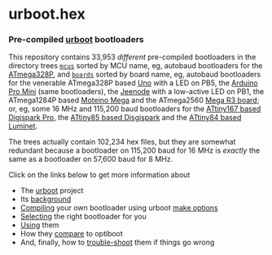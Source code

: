 # urboot.hex
### Pre-compiled [urboot](https://github.com/stefanrueger/urboot/) bootloaders

This repository contains 33,953 *different* pre-compiled bootloaders in the directory trees
[`mcus`](https://github.com/stefanrueger/urboot.hex/tree/main/mcus/) sorted by MCU name, eg,
autobaud bootloaders for the
[ATmega328P](https://github.com/stefanrueger/urboot.hex/blob/main/mcus/atmega328p/autobaud/README.md), and
[`boards`](https://github.com/stefanrueger/urboot.hex/tree/main/boards/) sorted by board name, eg,
autobaud bootloaders for the venerable ATmega328P based
[Uno](https://github.com/stefanrueger/urboot.hex/blob/main/boards/uno/autobaud/README.md)
with a LED on PB5, the [Arduino Pro
Mini](https://github.com/stefanrueger/urboot.hex/tree/main/boards/promini/autobaud/README.md)
(same bootloaders), the
[Jeenode](https://github.com/stefanrueger/urboot.hex/tree/main/boards/jeenode/autobaud/README.md)
with a low-active LED on PB1, the ATmega1284P based [Moteino
Mega](https://github.com/stefanrueger/urboot.hex/tree/main/boards/moteinomega/autobaud/README.md)
and the ATmega2560 [Mega R3
board](https://github.com/stefanrueger/urboot.hex/tree/main/boards/mega-r3/autobaud/README.md);
or, eg, some 16 MHz and 115,200 baud bootloaders for the [ATtiny167 based Digispark
Pro](https://github.com/stefanrueger/urboot.hex/tree/main/boards/digispark-pro/fcpu_16mhz/115200_bps/README.md),
the [ATtiny85 based
Disgispark](https://github.com/stefanrueger/urboot.hex/tree/main/boards/digispark/fcpu_16mhz/115200_bps/README.md)
and the [ATtiny84 based
Luminet](https://github.com/stefanrueger/urboot.hex/tree/main/boards/luminet/fcpu_16mhz/115200_bps/README.md).

The trees actually contain 102,234 hex files, but they are somewhat
redundant because a bootloader on 115,200 baud for 16 MHz is *exactly* the
same as a bootloader on 57,600 baud for 8 MHz.

Click on the links below to get more information about 
 - The [urboot](https://github.com/stefanrueger/urboot/) project
 - Its [background](https://github.com/stefanrueger/urboot/blob/main/docs/background.md)
 - [Compiling](https://github.com/stefanrueger/urboot/blob/main/README.md#compiling) your own bootloader using urboot [make options](https://github.com/stefanrueger/urboot/blob/main/docs/makeoptions.md)
 - [Selecting](https://github.com/stefanrueger/urboot/blob/main/docs/howtoselect.md) the right bootloader for you
 - [Using](https://github.com/stefanrueger/urboot/blob/main/README.md#usage) them
 - How they [compare](https://github.com/stefanrueger/urboot/blob/main/README.md#comparison) to optiboot
 - And, finally, how to [trouble-shoot](https://github.com/stefanrueger/urboot/blob/main/README.md#trouble-shooting) them if things go wrong
